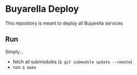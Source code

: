 # Buyarella Deploy

This repository is meant to deploy all Buyarella services

## Run

Simply...
- fetch all submodules (`$ git submodule update --remote`)
- run:  ```$ make```